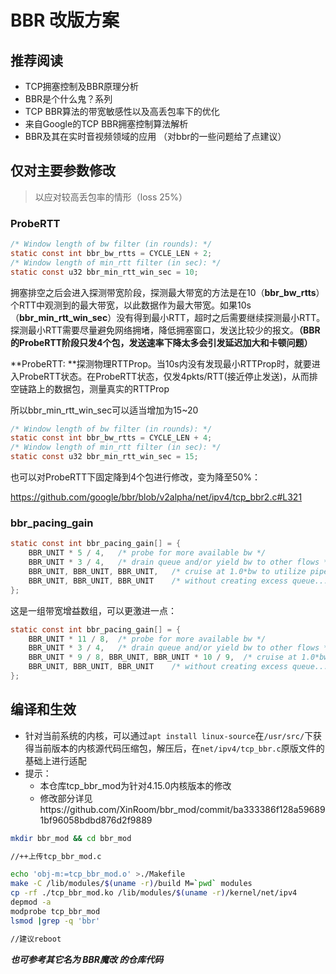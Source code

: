 # BBR 改版方案



## 推荐阅读

* TCP拥塞控制及BBR原理分析
* BBR是个什么鬼？系列
* TCP BBR算法的带宽敏感性以及高丢包率下的优化
* 来自Google的TCP BBR拥塞控制算法解析
* BBR及其在实时音视频领域的应用 （对bbr的一些问题给了点建议）



## 仅对主要参数修改

> 以应对较高丢包率的情形（loss 25%）



### ProbeRTT

```c
/* Window length of bw filter (in rounds): */
static const int bbr_bw_rtts = CYCLE_LEN + 2; 
/* Window length of min_rtt filter (in sec): */
static const u32 bbr_min_rtt_win_sec = 10;
```

拥塞排空之后会进入探测带宽阶段，探测最大带宽的方法是在10（**bbr_bw_rtts**）个RTT中观测到的最大带宽，以此数据作为最大带宽。如果10s（**bbr_min_rtt_win_sec**）没有得到最小RTT，超时之后需要继续探测最小RTT。探测最小RTT需要尽量避免网络拥堵，降低拥塞窗口，发送比较少的报文。**（BBR的ProbeRTT阶段只发4个包，发送速率下降太多会引发延迟加大和卡顿问题）**

**ProbeRTT: **探测物理RTTProp。当10s内没有发现最小RTTProp时，就要进入ProbeRTT状态。在ProbeRTT状态，仅发4pkts/RTT(接近停止发送)，从而排空链路上的数据包，测量真实的RTTProp

所以bbr_min_rtt_win_sec可以适当增加为15~20

```c
/* Window length of bw filter (in rounds): */
static const int bbr_bw_rtts = CYCLE_LEN + 4; 
/* Window length of min_rtt filter (in sec): */
static const u32 bbr_min_rtt_win_sec = 15;
```

也可以对ProbeRTT下固定降到4个包进行修改，变为降至50%：

https://github.com/google/bbr/blob/v2alpha/net/ipv4/tcp_bbr2.c#L321





### bbr_pacing_gain

```c
static const int bbr_pacing_gain[] = {
	BBR_UNIT * 5 / 4,	/* probe for more available bw */
	BBR_UNIT * 3 / 4,	/* drain queue and/or yield bw to other flows */
	BBR_UNIT, BBR_UNIT, BBR_UNIT,	/* cruise at 1.0*bw to utilize pipe, */
	BBR_UNIT, BBR_UNIT, BBR_UNIT	/* without creating excess queue... */
};
```

这是一组带宽增益数组，可以更激进一点：

```c
static const int bbr_pacing_gain[] = {
	BBR_UNIT * 11 / 8,	/* probe for more available bw */
	BBR_UNIT * 3 / 4,	/* drain queue and/or yield bw to other flows */
	BBR_UNIT * 9 / 8, BBR_UNIT, BBR_UNIT * 10 / 9,	/* cruise at 1.0*bw to utilize pipe, */
	BBR_UNIT, BBR_UNIT, BBR_UNIT	/* without creating excess queue... */
};
```







## 编译和生效

* 针对当前系统的内核，可以通过`apt install linux-source`在`/usr/src/`下获得当前版本的内核源代码压缩包，解压后，在`net/ipv4/tcp_bbr.c`原版文件的基础上进行适配
* 提示：
  * 本仓库tcp_bbr_mod为针对4.15.0内核版本的修改
  * 修改部分详见https://github.com/XinRoom/bbr_mod/commit/ba333386f128a596891bf96058bdbd876d2f9889

```bash
mkdir bbr_mod && cd bbr_mod

//++上传tcp_bbr_mod.c

echo 'obj-m:=tcp_bbr_mod.o' >./Makefile
make -C /lib/modules/$(uname -r)/build M=`pwd` modules
cp -rf ./tcp_bbr_mod.ko /lib/modules/$(uname -r)/kernel/net/ipv4
depmod -a
modprobe tcp_bbr_mod
lsmod |grep -q 'bbr'

//建议reboot
```





***也可参考其它名为 BBR魔改 的仓库代码***